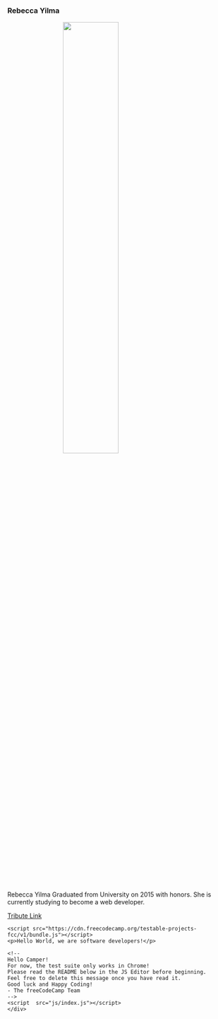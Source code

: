 
<!DOCTYPE html>
<html lang="en">
  <head>
    <meta charset="UTF-8">
    <title>Fork Me! FCC: Test Suite Template</title>
    <link rel="stylesheet" href="css/style.css">
  </head>
  <style>
    #img{
      width: 50%;
      margin-left: auto;
      margin-right: auto;
      display: block;
    }
    
  </style>

  <body>
    <div id="main">
      <h3>Rebecca Yilma</h3>
      <div id="img-div">
        <div id="img-caption" alt="Software engeneering graduate"></div>
        <img id="img" src="https://pbs.twimg.com/profile_images/448748616182935552/0zEA7bwH.jpeg">
        </div>
        <p id="tribute-info">Rebecca Yilma Graduated from University on 2015 with honors. She is currently studying to become a web developer.</p>
      <a id="tribute-link" href="https://github.com/JbirdL86/microverse" target="_blank">Tribute Link</a>
      </img>
      </div>
    </div>

    <script src="https://cdn.freecodecamp.org/testable-projects-fcc/v1/bundle.js"></script>
    <p>Hello World, we are software developers!</p>

    <!--
    Hello Camper!
    For now, the test suite only works in Chrome!
    Please read the README below in the JS Editor before beginning.
    Feel free to delete this message once you have read it.
    Good luck and Happy Coding!
    - The freeCodeCamp Team
    -->
    <script  src="js/index.js"></script>
    </div>
  </body>

</html>
